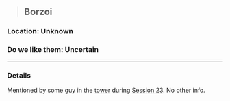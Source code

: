 >## Borzoi

### Location: Unknown

### Do we like them: Uncertain

***

### Details

Mentioned by some guy in the [tower](../../Locations/Green%20Orchard.md#Tower) during [Session 23](../../Adventure%20Log.md#Nov%2021,%202021%20-%20Session%2023). No other info.